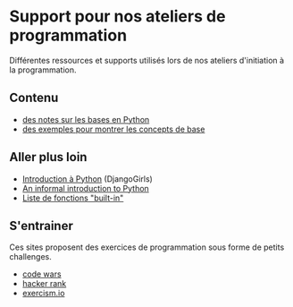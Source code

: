 # Support pour nos ateliers de programmation

Différentes ressources et supports utilisés lors de nos ateliers d'initiation à la programmation.


## Contenu

  * [des notes sur les bases en Python](https://github.com/djangogirlsbdx/ressources-et-supports/blob/master/cheatsheet.md)
  * [des exemples pour montrer les concepts de base](https://github.com/djangogirlsbdx/ressources-et-supports/tree/master/exemples/)


## Aller plus loin

  * [Introduction à Python](https://tutorial.djangogirls.org/fr/python_introduction/) (DjangoGirls)
  * [An informal introduction to Python](https://docs.python.org/3/tutorial/introduction.html)
  * [Liste de fonctions "built-in"](https://docs.python.org/2/library/functions.html)


## S'entrainer

Ces sites proposent des exercices de programmation sous forme de petits challenges.

  * [code wars](https://www.codewars.com/)
  * [hacker rank](https://www.hackerrank.com/)
  * [exercism.io](http://exercism.io/)
